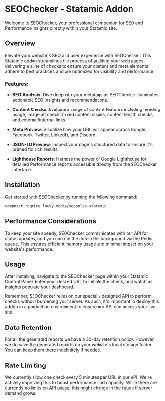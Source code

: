# SEOChecker - Statamic Addon

Welcome to SEOChecker, your professional companion for SEO and Performance insights directly within your Statamic site.

## Overview

Elevate your website's SEO and user experience with SEOChecker. This Statamic addon streamlines the process of auditing your web pages, delivering a suite of checks to ensure your content and meta elements adhere to best practices and are optimized for visibility and performance.

### Features:

- **SEO Analysis**: Dive deep into your metatags as SEOChecker illuminates actionable SEO insights and recommendations.
  
- **Content Checks**: Evaluate a range of content features including heading usage, image alt check, mixed content issues, content length checks, and external/internal links.

- **Meta Preview**: Visualize how your URL will appear across Google, Facebook, Twitter, LinkedIn, and Discord.

- **JSON-LD Preview**: Inspect your page's structured data to ensure it's primed for rich results.

- **Lighthouse Reports**: Harness the power of Google Lighthouse for detailed Performance reports accessible directly from the SEOChecker interface.

## Installation

Get started with SEOChecker by running the following command:

```bash
composer require lucky-media/seopulse-statamic
```

## Performance Considerations

To keep your site speedy, SEOChecker communicates with our API for status updates, and you can run the Job in the background via the Redis queue. This ensures efficient memory usage and minimal impact on your website's performance.

## Usage

After installing, navigate to the SEOChecker page within your Statamic Control Panel. Enter your desired URL to initiate the check, and watch as insights populate your dashboard.

Remember, SEOChecker relies on our specially designed API to perform checks without burdening your server. As such, it's important to deploy this addon in a production environment to ensure our API can access your live site.

## Data Retention

For all the generated reports we have a 30-day retention policy. However, we do save the generated reports on your website's local storage folder. You can keep them there indefinitely if needed.

## Rate Limiting

We currently allow one check every 5 minutes per URL in our API. We're actively improving this to boost performance and capacity.
While there are currently no limits on API usage, this might change in the future if server demand grows.
